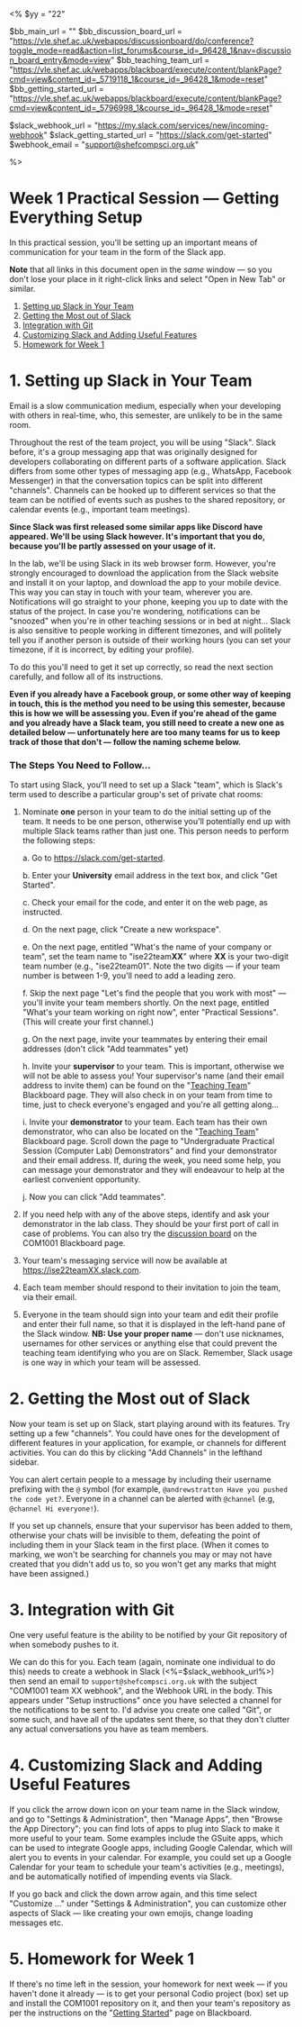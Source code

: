 <%
$yy = "22"

$bb_main_url = ""
$bb_discussion_board_url = "https://vle.shef.ac.uk/webapps/discussionboard/do/conference?toggle_mode=read&action=list_forums&course_id=_96428_1&nav=discussion_board_entry&mode=view"
$bb_teaching_team_url = "https://vle.shef.ac.uk/webapps/blackboard/execute/content/blankPage?cmd=view&content_id=_5719118_1&course_id=_96428_1&mode=reset"
$bb_getting_started_url = "https://vle.shef.ac.uk/webapps/blackboard/execute/content/blankPage?cmd=view&content_id=_5796998_1&course_id=_96428_1&mode=reset"

$slack_webhook_url = "https://my.slack.com/services/new/incoming-webhook"
$slack_getting_started_url = "https://slack.com/get-started"
$webhook_email = "support@shefcompsci.org.uk"

%>

# Week 1 Practical Session — Getting Everything Setup

In this practical session, you'll be setting up an important means of
communication for your team in the form of the Slack app. 

**Note** that all links in this document open in the _same_ window — so you
don't lose your place in it right-click links and select "Open in New Tab" or
similar.  

1. [Setting up Slack in Your Team](#1-setting-up-slack-in-your-team)
2. [Getting the Most out of Slack](#2-getting-the-most-out-of-slack)
3. [Integration with Git](#3-integration-with-git)
4. [Customizing Slack and Adding Useful
   Features](#4-customizing-slack-and-adding-useful-features)
5. [Homework for Week 1](#5-homework-for-week-1)

# 1. Setting up Slack in Your Team

Email is a slow communication medium, especially when your developing with
others in real-time, who, this semester, are unlikely to be in the same room.

Throughout the rest of the team project, you will be using "Slack". Slack
before, it's a group messaging app that was originally designed for developers
collaborating on different parts of a software application. Slack differs from
some other types of messaging app (e.g., WhatsApp, Facebook Messenger) in that
the conversation topics can be split into different "channels". Channels can be
hooked up to different services so that the team can be notified of events such
as pushes to the shared repository, or calendar events (e.g., important team
meetings).

**Since Slack was first released some similar apps like Discord have appeared.
We'll be using Slack however. It's important that you do, because you'll be
partly assessed on your usage of it.**

In the lab, we'll be using Slack in its web browser form. However, you're
strongly encouraged to download the application from the Slack website and
install it on your laptop, and download the app to your mobile device. This way
you can stay in touch with your team, wherever you are. Notifications will go
straight to your phone, keeping you up to date with the status of the project.
In case you're wondering, notifications can be "snoozed" when you're in other
teaching sessions or in bed at night... Slack is also sensitive to people
working in different timezones, and will politely tell you if another person is
outside of their working hours (you can set your timezone, if it is incorrect,
by editing your profile).

To do this you'll need to get it set up correctly, so read the next section
carefully, and follow all of its instructions. 

**Even if you already have a Facebook group, or some other way of keeping in
touch, this is the method you need to be using this semester, because this is
how we will be assessing you. Even if you're ahead of the game and you already
have a Slack team, you still need to create a new one as detailed below —
unfortunately here are too many teams for us to keep track of those that don't —
follow the naming scheme below.**

### The Steps You Need to Follow... 

To start using Slack, you'll need to set up a Slack "team", which is Slack's
term used to describe a particular group's set of private chat rooms: 

1. Nominate **one** person in your team to do the initial setting up of the
team. It needs to be one person, otherwise you'll potentially end up with
multiple Slack teams rather than just one. This person needs to perform the
following steps: 

    a. Go to https://slack.com/get-started.

    b. Enter your **University** email address in the text box, and click "Get
    Started". 

    c. Check your email for the code, and enter it on the web page, as
    instructed. 
    
    d. On the next page, click "Create a new workspace". 

    e. On the next page, entitled "What's the name of your company or team", set
    the team name to "ise22team**XX**" where **XX** is your two-digit team
    number (e.g., "ise22team01". Note the two digits — if your team number
    is between 1-9, you'll need to add a leading zero.

    f. Skip the next page "Let's find the people that you work with most" —
    you'll invite your team members shortly. On the next page, entitled "What's
    your team working on right now", enter "Practical Sessions". (This will
    create your first channel.)

    g. On the next page, invite your teammates by entering their email addresses
    (don't click "Add teammates" yet) 

    h. Invite your **supervisor** to your team. This is important, otherwise we
    will not be able to assess you! Your supervisor's name (and their email
    address to invite them) can be found on the "[Teaching
    Team](https://vle.shef.ac.uk/webapps/blackboard/execute/content/blankPage?cmd=view&content_id=_5719118_1&course_id=_96428_1&mode=reset)" Blackboard page. They will also check in
    on your team from time to time, just to check everyone's engaged and you're
    all getting along...

    i. Invite your **demonstrator** to your team. Each team has their own
    demonstrator, who can also be located on the "[Teaching
    Team](https://vle.shef.ac.uk/webapps/blackboard/execute/content/blankPage?cmd=view&content_id=_5719118_1&course_id=_96428_1&mode=reset)" Blackboard page. Scroll down the page to
    "Undergraduate Practical Session (Computer Lab) Demonstrators" and find your
    demonstrator and their email address. If, during the week, you need some
    help, you can message your demonstrator and they will endeavour to help at
    the earliest convenient opportunity.

    j. Now you can click "Add teammates".

2. If you need help with any of the above steps, identify and ask your
demonstrator in the lab class. They should be your first port of call in case of
problems. You can also try the [discussion board](https://vle.shef.ac.uk/webapps/discussionboard/do/conference?toggle_mode=read&action=list_forums&course_id=_96428_1&nav=discussion_board_entry&mode=view)
on the COM1001 Blackboard page.

3. Your team's messaging service will now be available at
   https://ise22teamXX.slack.com. 

4. Each team member should respond to their invitation to join the team, via
their email. 

5. Everyone in the team should sign into your team and edit their profile and
enter their full name, so that it is displayed in the left-hand pane of the
Slack window. **NB: Use your proper name** — don't use nicknames, usernames for
other services or anything else that could prevent the teaching team identifying
who you are on Slack. Remember, Slack usage is one way in which your team will
be assessed.


# 2. Getting the Most out of Slack

Now your team is set up on Slack, start playing around with its features. Try
setting up a few "channels". You could have ones for the development of
different features in your application, for example, or channels for different
activities. You can do this by clicking "Add Channels" in the lefthand sidebar.

You can alert certain people to a message by including their username prefixing
with the `@` symbol (for example, `@andrewstratton Have you pushed the code
yet?`. Everyone in a channel can be alerted with `@channel` (e.g, `@channel Hi
everyone!`).

If you set up channels, ensure that your supervisor has been added to them,
otherwise your chats will be invisible to them, defeating the point of including
them in your Slack team in the first place. (When it comes to marking, we won't
be searching for channels you may or may not have created that you didn't add us
to, so you won't get any marks that might have been assigned.)


# 3. Integration with Git

One very useful feature is the ability to be notified by your Git repository of
when somebody pushes to it.

We can do this for you. Each team (again, nominate one individual to do this)
needs to create a webhook in Slack (<%=$slack_webhook_url%>) then send an email
to `support@shefcompsci.org.uk` with the subject "COM1001 team XX webhook", and
the Webhook URL in the body. This appears under "Setup instructions" once you
have selected a channel for the notifications to be sent to. I'd advise you
create one called "Git", or some such, and have all of the updates sent there,
so that they don't clutter any actual conversations you have as team members.


# 4. Customizing Slack and Adding Useful Features

If you click the arrow down icon on your team name in the Slack window, and go
to "Settings & Administration", then "Manage Apps", then "Browse the App
Directory"; you can find lots of apps to plug into Slack to make it more useful
to your team. Some examples include the GSuite apps, which can be used to
integrate Google apps, including Google Calendar, which will alert you to events
in your calendar. For example, you could set up a Google Calendar for your team
to schedule your team's activities (e.g., meetings), and be automatically
notified of impending events via Slack.

If you go back and click the down arrow again, and this time select "Customize
..." under "Settings & Administration", you can customize other aspects of Slack
— like creating your own emojis, change loading messages etc.

# 5. Homework for Week 1

If there's no time left in the session, your homework for next week — if you
haven't done it already — is to get your personal Codio project (box) set up and
install the COM1001 repository on it, and then your team's repository as per the
instructions on the "[Getting Started](https://vle.shef.ac.uk/webapps/blackboard/execute/content/blankPage?cmd=view&content_id=_5796998_1&course_id=_96428_1&mode=reset)" page on
Blackboard. 